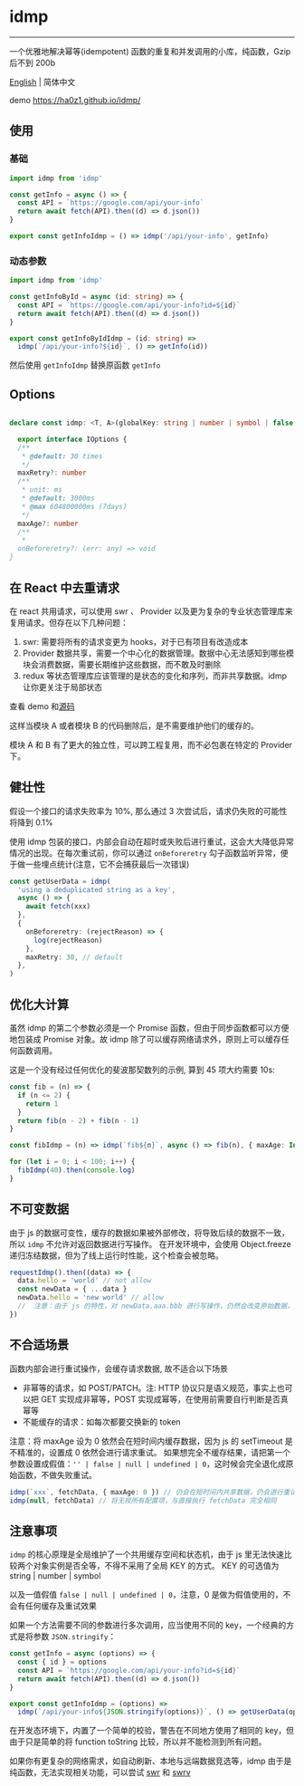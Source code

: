 # idmp

---

一个优雅地解决幂等(idempotent) 函数的重复和并发调用的小库，纯函数，Gzip 后不到 200b

[English](README.md) | 简体中文

demo <https://ha0z1.github.io/idmp/>

## 使用

### 基础

```typescript
import idmp from 'idmp'

const getInfo = async () => {
  const API = `https://google.com/api/your-info`
  return await fetch(API).then((d) => d.json())
}

export const getInfoIdmp = () => idmp('/api/your-info', getInfo)
```

### 动态参数

```typescript
import idmp from 'idmp'

const getInfoById = async (id: string) => {
  const API = `https://google.com/api/your-info?id=${id}`
  return await fetch(API).then((d) => d.json())
}

export const getInfoByIdIdmp = (id: string) =>
  idmp(`/api/your-info?${id}`, () => getInfo(id))
```

然后使用 `getInfoIdmp` 替换原函数 `getInfo`

## Options

```typescript

declare const idmp: <T, A>(globalKey: string | number | symbol | false | null | undefined, promiseFunc: PromiseCR<T, A>, options?: IOptions) => Promise<T>;

  export interface IOptions {
  /**
   * @default: 30 times
   */
  maxRetry?: number
  /**
   * unit: ms
   * @default: 3000ms
   * @max 604800000ms (7days)
   */
  maxAge?: number
  /**
   *
  onBeforeretry?: (err: any) => void
}
```

## 在 React 中去重请求

在 react 共用请求，可以使用 swr 、 Provider 以及更为复杂的专业状态管理库来复用请求。但存在以下几种问题：

1. swr: 需要将所有的请求变更为 hooks，对于已有项目有改造成本
2. Provider 数据共享，需要一个中心化的数据管理。数据中心无法感知到哪些模块会消费数据，需要长期维护这些数据，而不敢及时删除
3. redux 等状态管理库应该管理的是状态的变化和序列，而非共享数据。idmp 让你更关注于局部状态

查看 demo 和[源码](./demo/)

这样当模块 A 或者模块 B 的代码删除后，是不需要维护他们的缓存的。

模块 A 和 B 有了更大的独立性，可以跨工程复用，而不必包裹在特定的 Provider 下。

## 健壮性

假设一个接口的请求失败率为 10%, 那么通过 3 次尝试后，请求仍失败的可能性将降到 0.1%

使用 idmp 包装的接口，内部会自动在超时或失败后进行重试，这会大大降低异常情况的出现。在每次重试前，你可以通过 `onBeforeretry` 勾子函数监听异常，便于做一些埋点统计(注意，它不会捕获最后一次错误)

```typescript
const getUserData = idmp(
  'using a deduplicated string as a key',
  async () => {
    await fetch(xxx)
  },
  {
    onBeforeretry: (rejectReason) => {
      log(rejectReason)
    },
    maxRetry: 30, // default
  },
)
```

## 优化大计算

虽然 idmp 的第二个参数必须是一个 Promise 函数，但由于同步函数都可以方便地包装成 Promise 对象。故 idmp 除了可以缓存网络请求外，原则上可以缓存任何函数调用。

这是一个没有经过任何优化的斐波那契数列的示例, 算到 45 项大约需要 10s:

```typescript
const fib = (n) => {
  if (n <= 2) {
    return 1
  }
  return fib(n - 2) + fib(n - 1)
}

const fibIdmp = (n) => idmp(`fib${n}`, async () => fib(n), { maxAge: Infinity })

for (let i = 0; i < 100; i++) {
  fibIdmp(40).then(console.log)
}
```

## 不可变数据

由于 js 的数据可变性，缓存的数据如果被外部修改，将导致后续的数据不一致，所以 `idmp` 不允许对返回数据进行写操作。
在开发环境中，会使用 Object.freeze 递归冻结数据，但为了线上运行时性能，这个检查会被忽略。

```typescript
requestIdmp().then((data) => {
  data.hello = 'world' // not allow
  const newData = { ...data }
  newData.hello = 'new world' // allow
  //  注意：由于 js 的特性，对 newData.aaa.bbb 进行写操作，仍然会改变原始数据，这个在开发阶段也会抛错。
})
```

## 不合适场景

函数内部会进行重试操作，会缓存请求数据, 故不适合以下场景

- 非幂等的请求，如 POST/PATCH。注: HTTP 协议只是语义规范，事实上也可以把 GET 实现成非幂等，POST 实现成幂等，在使用前需要自行判断是否真幂等
- 不能缓存的请求：如每次都要交换新的 token

注意：将 maxAge 设为 0 依然会在短时间内缓存数据，因为 js 的 setTimeout 是不精准的，设置成 0 依然会进行请求重试。
如果想完全不缓存结果，请把第一个参数设置成假值：`'' | false | null | undefined | 0`，这时候会完全退化成原始函数，不做失败重试。

```typescript
idmp(`xxx`, fetchData, { maxAge: 0 }) // 仍会在短时间内共享数据，仍会进行重试操作
idmp(null, fetchData) // 将无视所有配置项，与直接执行 fetchData 完全相同
```

## 注意事项

`idmp` 的核心原理是全局维护了一个共用缓存空间和状态机，由于 js 里无法快速比较两个对象实例是否全等，不得不采用了全局 KEY 的方式。
KEY 的可选值为 string | number | symbol

以及一值假值 `false | null | undefined | 0`，注意，0 是做为假值使用的，不会有任何缓存及重试效果

如果一个方法需要不同的参数进行多次调用，应当使用不同的 key，一个经典的方式是将参数 `JSON.stringify`：

```typescript
const getInfo = async (options) => {
  const { id } = options
  const API = `https://google.com/api/your-info?id=${id}`
  return await fetch(API).then((d) => d.json())
}

export const getInfoIdmp = (options) =>
  idmp(`/api/your-info${JSON.stringify(options)}`, () => getUserData(options))
```

在开发态环境下，内置了一个简单的校验，警告在不同地方使用了相同的 key，但由于只是简单的将 function toString 比较，所以并不能检测到所有问题。

如果你有更复杂的网络需求，如自动刷新、本地与远端数据竞选等，idmp 由于是纯函数，无法实现相关功能，可以尝试 [swr](https://swr.vercel.app/) 和 [swrv](https://docs-swrv.netlify.app/)
